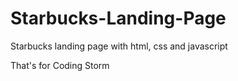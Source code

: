 # Starbucks-Landing-Page
Starbucks landing page with html, css and javascript

That's for Coding Storm


